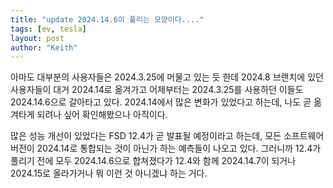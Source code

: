 ```yaml
---
title: "update 2024.14.6이 풀리는 모양이다...."
tags: [ev, tesla]
layout: post
author: "Keith"
---
```


아마도 대부분의 사용자들은 2024.3.25에 머물고 있는 듯 한데 2024.8 브랜치에 있던 사용자들이 대거 2024.14로 옮겨가고 어제부터는 2024.3.25를 사용하던 이들도 2024.14.6으로 갈아타고 있다. 2024.14에서 많은 변화가 있었다고 하는데, 나도 곧 옮겨타게 되려나 싶어 확인해봤으나 아직이다.

많은 성능 개선이 있었다는 FSD 12.4가 곧 발표될 예정이라고 하는데, 모든 소프트웨어 버전이 2024.14로 통합되는 것이 아닌가 하는 예측들이 나오고 있다. 그러니까 12.4가 풀리기 전에 모두 2024.14.6으로 합쳐졌다가 12.4와 함께 2024.14.7이 되거나 2024.15로 올라가거나 뭐 이런 것 아니겠냐 하는 거다.
